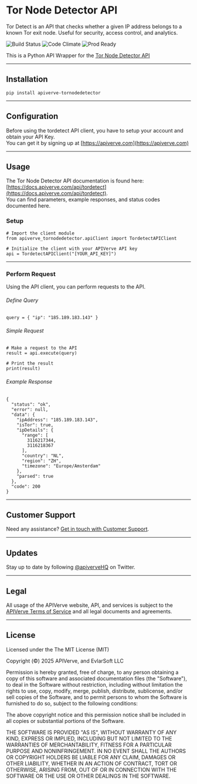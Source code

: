 Tor Node Detector API
============

Tor Detect is an API that checks whether a given IP address belongs to a known Tor exit node. Useful for security, access control, and analytics.

![Build Status](https://img.shields.io/badge/build-passing-green)
![Code Climate](https://img.shields.io/badge/maintainability-B-purple)
![Prod Ready](https://img.shields.io/badge/production-ready-blue)

This is a Python API Wrapper for the [Tor Node Detector API](https://apiverve.com/marketplace/api/tordetect)

---

## Installation
	pip install apiverve-tornodedetector

---

## Configuration

Before using the tordetect API client, you have to setup your account and obtain your API Key.  
You can get it by signing up at [https://apiverve.com](https://apiverve.com)

---

## Usage

The Tor Node Detector API documentation is found here: [https://docs.apiverve.com/api/tordetect](https://docs.apiverve.com/api/tordetect).  
You can find parameters, example responses, and status codes documented here.

### Setup

```
# Import the client module
from apiverve_tornodedetector.apiClient import TordetectAPIClient

# Initialize the client with your APIVerve API key
api = TordetectAPIClient("[YOUR_API_KEY]")
```

---


### Perform Request
Using the API client, you can perform requests to the API.

###### Define Query

```
query = { "ip": "185.189.183.143" }
```

###### Simple Request

```
# Make a request to the API
result = api.execute(query)

# Print the result
print(result)
```

###### Example Response

```
{
  "status": "ok",
  "error": null,
  "data": {
    "ipAddress": "185.189.183.143",
    "isTor": true,
    "ipDetails": {
      "range": [
        3116217344,
        3116218367
      ],
      "country": "NL",
      "region": "ZH",
      "timezone": "Europe/Amsterdam"
    },
    "parsed": true
  },
  "code": 200
}
```

---

## Customer Support

Need any assistance? [Get in touch with Customer Support](https://apiverve.com/contact).

---

## Updates
Stay up to date by following [@apiverveHQ](https://twitter.com/apiverveHQ) on Twitter.

---

## Legal

All usage of the APIVerve website, API, and services is subject to the [APIVerve Terms of Service](https://apiverve.com/terms) and all legal documents and agreements.

---

## License
Licensed under the The MIT License (MIT)

Copyright (&copy;) 2025 APIVerve, and EvlarSoft LLC

Permission is hereby granted, free of charge, to any person obtaining a copy of this software and associated documentation files (the "Software"), to deal in the Software without restriction, including without limitation the rights to use, copy, modify, merge, publish, distribute, sublicense, and/or sell copies of the Software, and to permit persons to whom the Software is furnished to do so, subject to the following conditions:

The above copyright notice and this permission notice shall be included in all copies or substantial portions of the Software.

THE SOFTWARE IS PROVIDED "AS IS", WITHOUT WARRANTY OF ANY KIND, EXPRESS OR IMPLIED, INCLUDING BUT NOT LIMITED TO THE WARRANTIES OF MERCHANTABILITY, FITNESS FOR A PARTICULAR PURPOSE AND NONINFRINGEMENT. IN NO EVENT SHALL THE AUTHORS OR COPYRIGHT HOLDERS BE LIABLE FOR ANY CLAIM, DAMAGES OR OTHER LIABILITY, WHETHER IN AN ACTION OF CONTRACT, TORT OR OTHERWISE, ARISING FROM, OUT OF OR IN CONNECTION WITH THE SOFTWARE OR THE USE OR OTHER DEALINGS IN THE SOFTWARE.